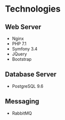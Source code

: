 # Technologies

## Web Server

* Nginx
* PHP 7.1
* Symfony 3.4
* JQuery
* Bootstrap 


## Database Server

* PostgreSQL 9.6


## Messaging

* RabbitMQ
